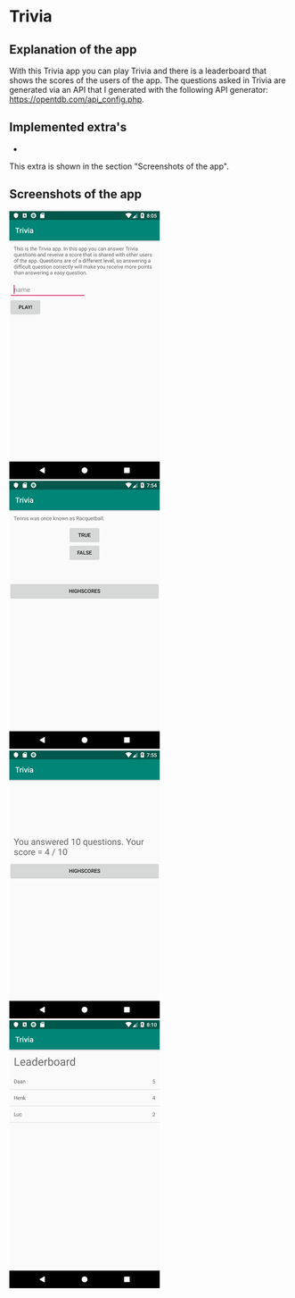 # Trivia

## Explanation of the app
With this Trivia app you can play Trivia and there is a leaderboard that shows the scores of the users of the app. The questions asked in Trivia are generated via an API that I generated with the following API generator: https://opentdb.com/api_config.php.

## Implemented extra's
- 

This extra is shown in the section "Screenshots of the app".
## Screenshots of the app
![](https://github.com/Huikie/Trivia/blob/master/doc/begin.png)
![](https://github.com/Huikie/Trivia/blob/master/doc/question.png)
![](https://github.com/Huikie/Trivia/blob/master/doc/end_score.png)
![](https://github.com/Huikie/Trivia/blob/master/doc/leaderboard.png)

